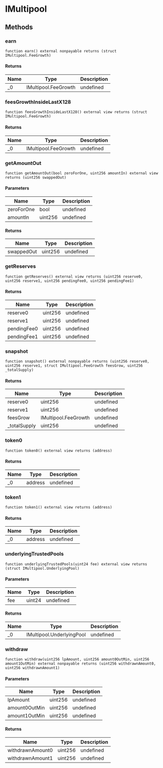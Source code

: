 # IMultipool









## Methods

### earn

```solidity
function earn() external nonpayable returns (struct IMultipool.FeeGrowth)
```






#### Returns

| Name | Type | Description |
|---|---|---|
| _0 | IMultipool.FeeGrowth | undefined |

### feesGrowthInsideLastX128

```solidity
function feesGrowthInsideLastX128() external view returns (struct IMultipool.FeeGrowth)
```






#### Returns

| Name | Type | Description |
|---|---|---|
| _0 | IMultipool.FeeGrowth | undefined |

### getAmountOut

```solidity
function getAmountOut(bool zeroForOne, uint256 amountIn) external view returns (uint256 swappedOut)
```





#### Parameters

| Name | Type | Description |
|---|---|---|
| zeroForOne | bool | undefined |
| amountIn | uint256 | undefined |

#### Returns

| Name | Type | Description |
|---|---|---|
| swappedOut | uint256 | undefined |

### getReserves

```solidity
function getReserves() external view returns (uint256 reserve0, uint256 reserve1, uint256 pendingFee0, uint256 pendingFee1)
```






#### Returns

| Name | Type | Description |
|---|---|---|
| reserve0 | uint256 | undefined |
| reserve1 | uint256 | undefined |
| pendingFee0 | uint256 | undefined |
| pendingFee1 | uint256 | undefined |

### snapshot

```solidity
function snapshot() external nonpayable returns (uint256 reserve0, uint256 reserve1, struct IMultipool.FeeGrowth feesGrow, uint256 _totalSupply)
```






#### Returns

| Name | Type | Description |
|---|---|---|
| reserve0 | uint256 | undefined |
| reserve1 | uint256 | undefined |
| feesGrow | IMultipool.FeeGrowth | undefined |
| _totalSupply | uint256 | undefined |

### token0

```solidity
function token0() external view returns (address)
```






#### Returns

| Name | Type | Description |
|---|---|---|
| _0 | address | undefined |

### token1

```solidity
function token1() external view returns (address)
```






#### Returns

| Name | Type | Description |
|---|---|---|
| _0 | address | undefined |

### underlyingTrustedPools

```solidity
function underlyingTrustedPools(uint24 fee) external view returns (struct IMultipool.UnderlyingPool)
```





#### Parameters

| Name | Type | Description |
|---|---|---|
| fee | uint24 | undefined |

#### Returns

| Name | Type | Description |
|---|---|---|
| _0 | IMultipool.UnderlyingPool | undefined |

### withdraw

```solidity
function withdraw(uint256 lpAmount, uint256 amount0OutMin, uint256 amount1OutMin) external nonpayable returns (uint256 withdrawnAmount0, uint256 withdrawnAmount1)
```





#### Parameters

| Name | Type | Description |
|---|---|---|
| lpAmount | uint256 | undefined |
| amount0OutMin | uint256 | undefined |
| amount1OutMin | uint256 | undefined |

#### Returns

| Name | Type | Description |
|---|---|---|
| withdrawnAmount0 | uint256 | undefined |
| withdrawnAmount1 | uint256 | undefined |




